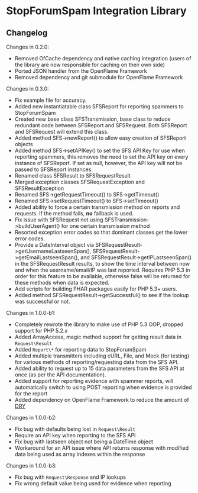 # StopForumSpam Integration Library

## Changelog


Changes in 0.2.0:

* Removed OfCache dependency and native caching integration (users of the library are now responsible for caching on their own side)
* Ported JSON handler from the OpenFlame Framework
* Removed dependency and git submodule for OpenFlame Framework

Changes in 0.3.0:

* Fix example file for accuracy.
* Added new instantiatable class SFSReport for reporting spammers to StopForumSpam
* Created new base class SFSTransmission, base class to reduce redundant code between SFSReport and SFSRequest.  Both SFSReport and SFSRequest will extend this class.
* Added method SFS->newReport() to allow easy creation of SFSReport objects
* Added method SFS->setAPIKey() to set the SFS API Key for use when reporting spammers, this removes the need to set the API key on every instance of SFSReport.  If set as null, however, the API key will not be passed to SFSReport instances.
* Renamed class SFSResult to SFSRequestResult
* Merged exception classes SFSRequestException and SFSResultException
* Renamed SFS->getRequestTimeout() to SFS->getTimeout()
* Renamed SFS->setRequestTimeout() to SFS->setTimeout()
* Added ability to force a certain transmission method on reports and requests.  If the method fails, **no** fallback is used.
* Fix issue with SFSRequest not using SFSTransmission->buildUserAgent() for one certain transmission method
* Resorted exception error codes so that dominant classes get the lower error codes.
* Provide a DateInterval object via SFSRequestResult->getUsernameLastseenSpan(), SFSRequestResult->getEmailLastseenSpan(), and SFSRequestResult->getIPLastseenSpan() in the SFSRequestResult results, to show the time interval between now and when the username/email/IP was last reported.  Requires PHP 5.3 in order for this feature to be available, otherwise false will be returned for these methods when data is expected.
* Add scripts for building PHAR packages easily for PHP 5.3+ users.
* Added method SFSRequestResult->getSuccessful() to see if the lookup was successful or not.

Changes in 1.0.0-b1:

* Completely rewrote the library to make use of PHP 5.3 OOP, dropped support for PHP 5.2.x
* Added ArrayAccess, magic method support for getting result data in `Request\Result`
* Added `Report\*` for reporting data to StopForumSpam
* Added multiple transmitters including cURL, File, and Mock (for testing) for various methods of reporting/requesting data from the SFS API.
* Added ability to request up to 15 data parameters from the SFS API at once (as per the API documentation).
* Added support for reporting evidence with spammer reports, will automatically switch to using POST reporting when evidence is provided for the report
* Added dependency on OpenFlame Framework to reduce the amount of [DRY](http://en.wikipedia.org/wiki/DRY)

Changes in 1.0.0-b2:

* Fix bug with defaults being lost in `Request\Result`
* Require an API key when reporting to the SFS API
* Fix bug with lastseen object not being a DateTime object
* Workaround for an API issue where API returns response with modified data being used as array indexes within the response

Changes in 1.0.0-b3:

* Fix bug with `Request\Response` and IP lookups
* Fix wrong default value being used for evidence when reporting
